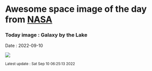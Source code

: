 
# Awesome space image of the day from [NASA](https://api.nasa.gov/)

### Today image : Galaxy by the Lake

Date : 2022-09-10


![](https://apod.nasa.gov/apod/image/2209/Traful-Lake1024.jpg)

<small>Latest update : Sat Sep 10 06:25:13 2022</small>


